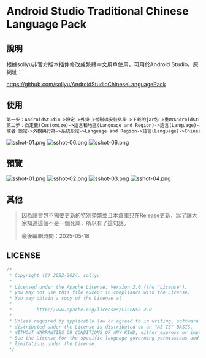 # Android Studio Traditional Chinese Language Pack

## 說明

根據sollyu非官方版本插件修改成繁體中文用戶使用，可用於Android Studio。原網址：

<https://github.com/sollyu/AndroidStudioChineseLanguagePack>

## 使用

```txt
第一步：AndroidStudio->設定->外掛->從磁碟安裝外掛->下載的jar包->重啟AndroidStudio
第二步：自定義(Customize)->語言和地區(Language and Region)->語言(Language)->Chinese->重啟AndroidStudio
或者 設定->外觀與行為->系統設定->Language and Region->語言(Language)->Chinese->重啟AndroidStudio
```

![sshot-01.png](images/PixPin_2025-03-05_09-33-07.png)
![sshot-06.png](images/PixPin_2025-03-05_09-16-07.png)
![sshot-06.png](images/PixPin_2025-03-05_09-31-42.png)


## 預覽

![sshot-01.png](images/sshot-01.png)
![sshot-02.png](images/sshot-02.png)
![sshot-03.png](images/sshot-03.png)
![sshot-04.png](images/sshot-04.png)

## 其他

> 因為語言包不需要更新的特別頻繁並且本倉庫只在Release更新，爲了讓大家知道這個不是一個死庫，所以有了這句話。
> 
> 最後編輯時間：2025-05-18

## LICENSE

```c++
/*
 * Copyright (C) 2022-2024. sollyu
 *
 * Licensed under the Apache License, Version 2.0 (the "License");
 * you may not use this file except in compliance with the License.
 * You may obtain a copy of the License at
 *
 *         http://www.apache.org/licenses/LICENSE-2.0
 *
 * Unless required by applicable law or agreed to in writing, software
 * distributed under the License is distributed on an "AS IS" BASIS,
 * WITHOUT WARRANTIES OR CONDITIONS OF ANY KIND, either express or implied.
 * See the License for the specific language governing permissions and
 * limitations under the License.
 */
```
